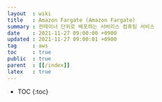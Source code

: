 ```yaml
---
layout  : wiki
title   : Amazon Fargate (Amazon Fargate)
summary : 컨테이너 단위로 배포하는 서버리스 컴퓨팅 서비스
date    : 2021-11-27 09:00:00 +0900
updated : 2021-11-27 09:00:01 +0900
tag     : aws
toc     : true
public  : true
parent  : [[/index]]
latex   : true
---
```

* TOC
{:toc}

